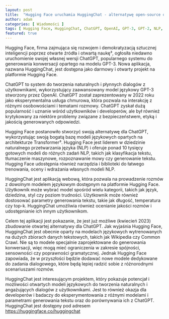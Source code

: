 ```yaml
---
layout: post
title:  "Hugging Face uruchamia HuggingChat - alternatywę open-source dla ChatGPT"
author: adam
categories: [ Wiadomości ]
tags: [ Hugging Face, HuggingChat, ChatGPT, OpenAI, GPT-3, GPT-2, NLP, AI ]
featured: true
---
```

Hugging Face, firma zajmująca się rozwojem i demokratyzacją sztucznej inteligencji poprzez otwarte źródła i otwartą naukę³, ogłosiła niedawno uruchomienie swojej własnej wersji ChatGPT, popularnego systemu do generowania konwersacji opartego na modelu GPT-3. Nowa aplikacja, nazwana HuggingChat, jest dostępna jako darmowy i otwarty projekt na platformie Hugging Face.

ChatGPT to system do tworzenia naturalnych i płynnych dialogów z użytkownikami, wykorzystujący zaawansowany model językowy GPT-3 stworzony przez OpenAI. ChatGPT został zaprezentowany w 2022 roku jako eksperymentalna usługa chmurowa, która pozwala na interakcję z różnymi osobowościami i tematami rozmowy. ChatGPT zyskał dużą popularność i uznanie wśród użytkowników i developerów, ale był również krytykowany za niektóre problemy związane z bezpieczeństwem, etyką i jakością generowanych odpowiedzi.

Hugging Face postanowiło stworzyć swoją alternatywę dla ChatGPT, wykorzystując swoją bogatą bazę modeli językowych opartych na architekturze Transformer³. Hugging Face jest liderem w dziedzinie naturalnego przetwarzania języka (NLP) i oferuje ponad 10 tysięcy gotowych modeli do różnych zadań NLP, takich jak klasyfikacja tekstu, tłumaczenie maszynowe, rozpoznawanie mowy czy generowanie tekstu. Hugging Face udostępnia również narzędzia i biblioteki do łatwego trenowania, oceny i wdrażania własnych modeli NLP.

HuggingChat jest aplikacją webową, która pozwala na prowadzenie rozmów z dowolnym modelem językowym dostępnym na platformie Hugging Face. Użytkownik może wybrać model spośród wielu kategorii, takich jak język, dziedzina, styl czy poziom trudności. Użytkownik może również dostosować parametry generowania tekstu, takie jak długość, temperatura czy top-k. HuggingChat umożliwia również ocenianie jakości rozmów i udostępnianie ich innym użytkownikom.

Celem tej aplikacji jest pokazanie, że jest już możliwe (kwiecień 2023) zbudowanie otwartej alternatywy dla ChatGPT. Jak wyjaśnia Hugging Face, HuggingChat jest obecnie oparty na modelach językowych wytrenowanych na dużych zbiorach danych tekstowych, takich jak Wikipedia czy Common Crawl. Nie są to modele specjalnie zaprojektowane do generowania konwersacji, więc mogą mieć ograniczenia w zakresie spójności, sensowności czy poprawności gramatycznej. Jednak Hugging Face zapowiada, że w przyszłości będzie dodawać nowe modele dedykowane do zadania dialogowego, które będą lepiej radzić sobie z różnorodnymi scenariuszami rozmów.

HuggingChat jest interesującym projektem, który pokazuje potencjał i możliwości otwartych modeli językowych do tworzenia naturalnych i angażujących dialogów z użytkownikami. Jest to również okazja dla developerów i badaczy do eksperymentowania z różnymi modelami i parametrami generowania tekstu oraz do porównywania ich z ChatGPT. HuggingChat jest dostępny pod adresem https://huggingface.co/huggingchat